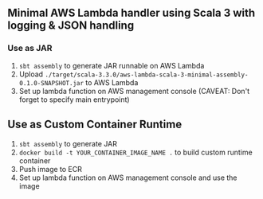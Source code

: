 ## Minimal AWS Lambda handler using Scala 3 with logging & JSON handling

### Use as JAR

1. `sbt assembly` to generate JAR runnable on AWS Lambda
2. Upload `./target/scala-3.3.0/aws-lambda-scala-3-minimal-assembly-0.1.0-SNAPSHOT.jar` to AWS Lambda
3. Set up lambda function on AWS management console (CAVEAT: Don't forget to specify main entrypoint)

## Use as Custom Container Runtime

1. `sbt assembly` to generate JAR
2. `docker build -t YOUR_CONTAINER_IMAGE_NAME .` to build custom runtime container
3. Push image to ECR
4. Set up lambda function on AWS management console and use the image
